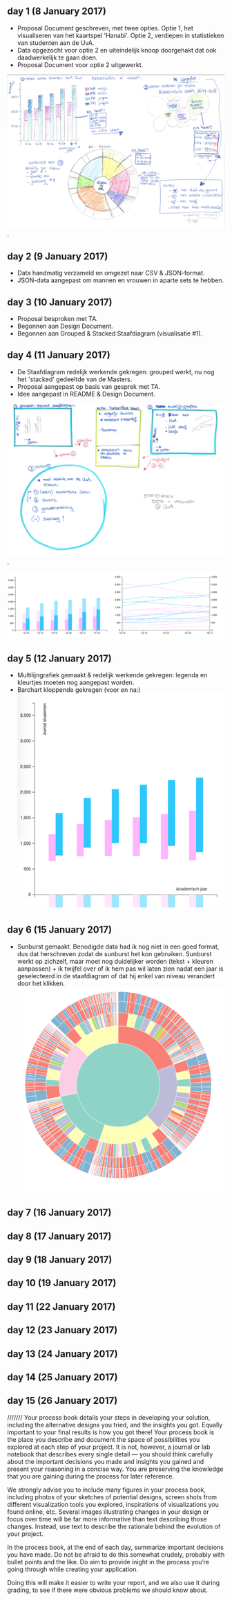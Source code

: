 ## day 1 (8 January 2017)
- Proposal Document geschreven, met twee opties. Optie 1, het visualiseren van het kaartspel 'Hanabi'. Optie 2, verdiepen in statistieken van studenten aan de UvA.
- Data opgezocht voor optie 2 en uiteindelijk knoop doorgehakt dat ook daadwerkelijk te gaan doen.
- Proposal Document voor optie 2 uitgewerkt.

![voortgang](/doc/Sketch.png).


## day 2 (9 January 2017)
- Data handmatig verzameld en omgezet naar CSV & JSON-format. 
- JSON-data aangepast om mannen en vrouwen in aparte sets te hebben.

## day 3 (10 January 2017)
- Proposal besproken met TA.
- Begonnen aan Design Document.
- Begonnen aan Grouped & Stacked Staafdiagram (visualisatie #1).

## day 4 (11 January 2017)
- De Staafdiagram redelijk werkende gekregen: grouped werkt, nu nog het 'stacked' gedeeltde van de Masters.
- Proposal aangepast op basis van gesprek met TA. 
- Idee aangepast in README & Design Document.

![voortgang](/doc/Sketchv2.png).


![voortgang](/doc/voortgang_v1.png)

## day 5 (12 January 2017)
- Multilijngrafiek gemaakt & redelijk werkende gekregen: legenda en kleurtjes moeten nog aangepast worden. 
- Barchart kloppende gekregen (voor en na:)
![voortgang](/doc/barchartv1.png)

## day 6 (15 January 2017)
- Sunburst gemaakt. Benodigde data had ik nog niet in een goed format, dus dat  herschreven zodat de sunburst het kon gebruiken. Sunburst werkt op zichzelf, maar moet nog duidelijker worden (tekst + kleuren aanpassen) + ik twijfel over of ik hem pas wil laten zien nadat een jaar is geselecteerd in de staafdiagram of dat hij enkel van niveau verandert door het klikken.
![voortgang](/doc/sunburstv1.png)

## day 7 (16 January 2017)
## day 8 (17 January 2017)
## day 9 (18 January 2017)
## day 10 (19 January 2017)
## day 11 (22 January 2017)
## day 12 (23 January 2017)
## day 13 (24 January 2017)
## day 14 (25 January 2017)
## day 15 (26 January 2017)







///////
Your process book details your steps in developing your solution, including the alternative designs you tried, and the insights you got. Equally important to your final results is how you got there! Your process book is the place you describe and document the space of possibilities you explored at each step of your project. It is not, however, a journal or lab notebook that describes every single detail — you should think carefully about the important decisions you made and insights you gained and present your reasoning in a concise way. You are preserving the knowledge that you are gaining during the process for later reference.

We strongly advise you to include many figures in your process book, including photos of your sketches of potential designs, screen shots from different visualization tools you explored, inspirations of visualizations you found online, etc. Several images illustrating changes in your design or focus over time will be far more informative than text describing those changes. Instead, use text to describe the rationale behind the evolution of your project.

In the process book, at the end of each day, summarize important decisions you have made. Do not be afraid to do this somewhat crudely, probably with bullet points and the like. Do aim to provide inight in the process you’re going through while creating your application.

Doing this will make it easier to write your report, and we also use it during grading, to see if there were obvious problems we should know about.

